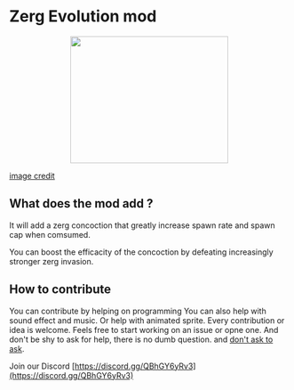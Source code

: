 # Zerg Evolution mod

<p align="center">
  <img height="228" width="284" src="https://images-wixmp-ed30a86b8c4ca887773594c2.wixmp.com/f/d6df2d66-13da-4ce4-ae85-8009742c5c94/d6u9z08-9d5d2f07-709a-4f95-a6dc-00ddf66e6c2b.png/v1/fill/w_284,h_228/starcraft_ii_zerg_logo_by_narishm_d6u9z08-fullview.png?token=eyJ0eXAiOiJKV1QiLCJhbGciOiJIUzI1NiJ9.eyJzdWIiOiJ1cm46YXBwOjdlMGQxODg5ODIyNjQzNzNhNWYwZDQxNWVhMGQyNmUwIiwiaXNzIjoidXJuOmFwcDo3ZTBkMTg4OTgyMjY0MzczYTVmMGQ0MTVlYTBkMjZlMCIsIm9iaiI6W1t7ImhlaWdodCI6Ijw9MjI4IiwicGF0aCI6IlwvZlwvZDZkZjJkNjYtMTNkYS00Y2U0LWFlODUtODAwOTc0MmM1Yzk0XC9kNnU5ejA4LTlkNWQyZjA3LTcwOWEtNGY5NS1hNmRjLTAwZGRmNjZlNmMyYi5wbmciLCJ3aWR0aCI6Ijw9Mjg0In1dXSwiYXVkIjpbInVybjpzZXJ2aWNlOmltYWdlLm9wZXJhdGlvbnMiXX0.Tbi5zkD0Nkf1kScEvL__PZPui12P4eiFJv1aENEb1u4">
</p>

[image credit](https://www.deviantart.com/narishm/art/Starcraft-II-Zerg-Logo-413650808)

## What does the mod add ?

It will add a zerg concoction that greatly increase spawn rate and spawn cap when comsumed.

You can boost the efficacity of the concoction by defeating increasingly stronger zerg invasion.

## How to contribute

You can contribute by helping on programming
You can also help with sound effect and music.
Or help with animated sprite.
Every contribution or idea is welcome.
Feels free to start working on an issue or opne one.
And don't be shy to ask for help, there is no dumb question.
and [don't ask to ask](https://dontasktoask.com).

Join our Discord [https://discord.gg/QBhGY6yRv3](https://discord.gg/QBhGY6yRv3)